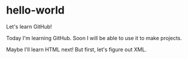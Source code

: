 # hello-world
Let's learn GitHub!

Today I'm learning GitHub. Soon I will be able to use it to make projects.

Maybe I'll learn HTML next!
But first, let's figure out XML.

